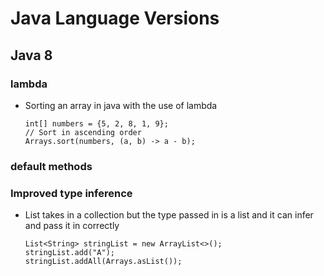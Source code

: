 # Java Language Versions
## Java 8
### lambda
- Sorting an array in java with the use of lambda
  ```
  int[] numbers = {5, 2, 8, 1, 9};
  // Sort in ascending order
  Arrays.sort(numbers, (a, b) -> a - b);
  ```
### default methods
### Improved type inference
- List takes in a collection but the type passed in is a list and it can infer and pass it in correctly
  ```
  List<String> stringList = new ArrayList<>();
  stringList.add("A");
  stringList.addAll(Arrays.asList());
  ```
